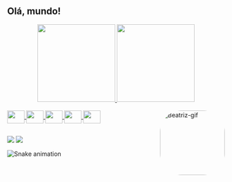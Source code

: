 ## Olá, mundo!
<div align="center">
  <a href="https://github.com/beatriznazevedo">
  <img height="180em" src="https://github-readme-stats.vercel.app/api?username=beatriznazevedo&show_icons=true&theme=dracula&include_all_commits=true&count_private=true"/>
  <img height="180em" src="https://github-readme-stats.vercel.app/api/top-langs/?username=beatriznazevedo&layout=compact&langs_count=7&theme=dracula"/>
</div>
<div style="display: inline_block"><br>
   <img align="center" alt"Beatriz-css" height="30" width="40" src="https://cdn.jsdelivr.net/gh/devicons/devicon/icons/css3/css3-original.svg">
   <img align="center" alt"Beatriz-html" height="30" width="40" src="https://cdn.jsdelivr.net/gh/devicons/devicon/icons/html5/html5-original.svg">
   <img align="center" alt"Beatriz-java" height="30" width="40" src="https://cdn.jsdelivr.net/gh/devicons/devicon/icons/java/java-original-wordmark.svg">
   <img align="center" alt"Beatriz-ts" height="30" width="40" src="https://cdn.jsdelivr.net/gh/devicons/devicon/icons/typescript/typescript-original.svg">
   <img align="center" alt"Beatriz-js" height="30" width="40" src="https://cdn.jsdelivr.net/gh/devicons/devicon/icons/javascript/javascript-original.svg">
   <img align="right" alt="Beatriz-gif" height="150" style="border-radius:50px;" src="">
</div>
 
 ##
 
<div>
  <a href="mailto:beatriznazevedo@gmail.com" target="_blank"><img src="https://img.shields.io/badge/Gmail-D14836?style=for-the-badge&logo=gmail&logoColor=white" target="_blank"></a>
  <a href="https://www.linkedin.com/in/beatriznazevedo" target="_blank"><img src="https://img.shields.io/badge/LinkedIn-0077B5?style=for-the-badge&logo=linkedin&logoColor=white" target="_blank"></a>
 
  ![Snake animation](https://github.com/beatriznazevedo/beatriznazevedo/blob/output/github-contribution-grid-snake.svg)
 
 </div>


